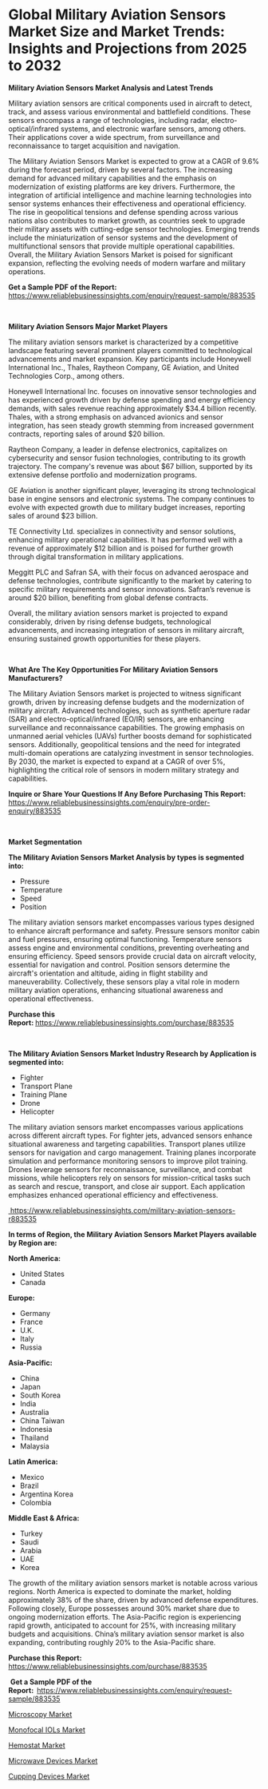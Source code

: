 <p><h1>Global Military Aviation Sensors Market Size and Market Trends: Insights and Projections from 2025 to 2032</h1></p><p><strong>Military Aviation Sensors Market Analysis and Latest Trends</strong></p>
<p><p>Military aviation sensors are critical components used in aircraft to detect, track, and assess various environmental and battlefield conditions. These sensors encompass a range of technologies, including radar, electro-optical/infrared systems, and electronic warfare sensors, among others. Their applications cover a wide spectrum, from surveillance and reconnaissance to target acquisition and navigation.</p><p>The Military Aviation Sensors Market is expected to grow at a CAGR of 9.6% during the forecast period, driven by several factors. The increasing demand for advanced military capabilities and the emphasis on modernization of existing platforms are key drivers. Furthermore, the integration of artificial intelligence and machine learning technologies into sensor systems enhances their effectiveness and operational efficiency. The rise in geopolitical tensions and defense spending across various nations also contributes to market growth, as countries seek to upgrade their military assets with cutting-edge sensor technologies. Emerging trends include the miniaturization of sensor systems and the development of multifunctional sensors that provide multiple operational capabilities. Overall, the Military Aviation Sensors Market is poised for significant expansion, reflecting the evolving needs of modern warfare and military operations.</p></p>
<p><strong>Get a Sample PDF of the Report:&nbsp;</strong> <a href="https://www.reliablebusinessinsights.com/enquiry/request-sample/883535?utm_campaign=2310&utm_medium=2&utm_source=Github&utm_content=ia&utm_term=11042025&utm_id=military-aviation-sensors">https://www.reliablebusinessinsights.com/enquiry/request-sample/883535</a></p>
<p>&nbsp;</p>
<p><strong>Military Aviation Sensors Major Market Players</strong></p>
<p><p>The military aviation sensors market is characterized by a competitive landscape featuring several prominent players committed to technological advancements and market expansion. Key participants include Honeywell International Inc., Thales, Raytheon Company, GE Aviation, and United Technologies Corp., among others. </p><p>Honeywell International Inc. focuses on innovative sensor technologies and has experienced growth driven by defense spending and energy efficiency demands, with sales revenue reaching approximately $34.4 billion recently. Thales, with a strong emphasis on advanced avionics and sensor integration, has seen steady growth stemming from increased government contracts, reporting sales of around $20 billion.</p><p>Raytheon Company, a leader in defense electronics, capitalizes on cybersecurity and sensor fusion technologies, contributing to its growth trajectory. The company's revenue was about $67 billion, supported by its extensive defense portfolio and modernization programs.</p><p>GE Aviation is another significant player, leveraging its strong technological base in engine sensors and electronic systems. The company continues to evolve with expected growth due to military budget increases, reporting sales of around $23 billion.</p><p>TE Connectivity Ltd. specializes in connectivity and sensor solutions, enhancing military operational capabilities. It has performed well with a revenue of approximately $12 billion and is poised for further growth through digital transformation in military applications.</p><p>Meggitt PLC and Safran SA, with their focus on advanced aerospace and defense technologies, contribute significantly to the market by catering to specific military requirements and sensor innovations. Safran’s revenue is around $20 billion, benefiting from global defense contracts.</p><p>Overall, the military aviation sensors market is projected to expand considerably, driven by rising defense budgets, technological advancements, and increasing integration of sensors in military aircraft, ensuring sustained growth opportunities for these players.</p></p>
<p>&nbsp;</p>
<p><strong>What Are The Key Opportunities For Military Aviation Sensors Manufacturers?</strong></p>
<p><p>The Military Aviation Sensors market is projected to witness significant growth, driven by increasing defense budgets and the modernization of military aircraft. Advanced technologies, such as synthetic aperture radar (SAR) and electro-optical/infrared (EO/IR) sensors, are enhancing surveillance and reconnaissance capabilities. The growing emphasis on unmanned aerial vehicles (UAVs) further boosts demand for sophisticated sensors. Additionally, geopolitical tensions and the need for integrated multi-domain operations are catalyzing investment in sensor technologies. By 2030, the market is expected to expand at a CAGR of over 5%, highlighting the critical role of sensors in modern military strategy and capabilities.</p></p>
<p><strong>Inquire or Share Your Questions If Any Before Purchasing This Report:</strong> <a href="https://www.reliablebusinessinsights.com/enquiry/pre-order-enquiry/883535?utm_campaign=2310&utm_medium=2&utm_source=Github&utm_content=ia&utm_term=11042025&utm_id=military-aviation-sensors">https://www.reliablebusinessinsights.com/enquiry/pre-order-enquiry/883535</a></p>
<p>&nbsp;</p>
<p><strong>Market Segmentation</strong></p>
<p><strong>The Military Aviation Sensors Market Analysis by types is segmented into:</strong></p>
<p><ul><li>Pressure</li><li>Temperature</li><li>Speed</li><li>Position</li></ul></p>
<p><p>The military aviation sensors market encompasses various types designed to enhance aircraft performance and safety. Pressure sensors monitor cabin and fuel pressures, ensuring optimal functioning. Temperature sensors assess engine and environmental conditions, preventing overheating and ensuring efficiency. Speed sensors provide crucial data on aircraft velocity, essential for navigation and control. Position sensors determine the aircraft's orientation and altitude, aiding in flight stability and maneuverability. Collectively, these sensors play a vital role in modern military aviation operations, enhancing situational awareness and operational effectiveness.</p></p>
<p><strong>Purchase this Report:&nbsp;</strong><a href="https://www.reliablebusinessinsights.com/purchase/883535?utm_campaign=2310&utm_medium=2&utm_source=Github&utm_content=ia&utm_term=11042025&utm_id=military-aviation-sensors">https://www.reliablebusinessinsights.com/purchase/883535</a></p>
<p>&nbsp;</p>
<p><strong>The Military Aviation Sensors Market Industry Research by Application is segmented into:</strong></p>
<p><ul><li>Fighter</li><li>Transport Plane</li><li>Training Plane</li><li>Drone</li><li>Helicopter</li></ul></p>
<p><p>The military aviation sensors market encompasses various applications across different aircraft types. For fighter jets, advanced sensors enhance situational awareness and targeting capabilities. Transport planes utilize sensors for navigation and cargo management. Training planes incorporate simulation and performance monitoring sensors to improve pilot training. Drones leverage sensors for reconnaissance, surveillance, and combat missions, while helicopters rely on sensors for mission-critical tasks such as search and rescue, transport, and close air support. Each application emphasizes enhanced operational efficiency and effectiveness.</p></p>
<p><a href="https://www.reliablebusinessinsights.com/military-aviation-sensors-r883535?utm_campaign=2310&utm_medium=2&utm_source=Github&utm_content=ia&utm_term=11042025&utm_id=military-aviation-sensors">&nbsp;https://www.reliablebusinessinsights.com/military-aviation-sensors-r883535</a></p>
<p><strong>In terms of Region, the Military Aviation Sensors Market Players available by Region are:</strong></p>
<p>
    <p> <strong> North America: </strong>
        <ul>
            <li>United States</li>
            <li>Canada</li>
        </ul>
        </p> 
    <p> <strong> Europe: </strong>
        <ul>
            <li>Germany</li>
            <li>France</li>
            <li>U.K.</li>
            <li>Italy</li>
            <li>Russia</li>
        </ul>
        </p> 
    <p> <strong> Asia-Pacific: </strong>
        <ul>
            <li>China</li>
            <li>Japan</li>
            <li>South Korea</li>
            <li>India</li>
            <li>Australia</li>
            <li>China Taiwan</li>
            <li>Indonesia</li>
            <li>Thailand</li>
            <li>Malaysia</li>
        </ul>
        </p> 
    <p> <strong> Latin America: </strong>
        <ul>
            <li>Mexico</li>
            <li>Brazil</li>
            <li>Argentina Korea</li>
            <li>Colombia</li>
        </ul>
        </p> 
    <p> <strong> Middle East & Africa: </strong>
        <ul>
            <li>Turkey</li>
            <li>Saudi</li>
            <li>Arabia</li>
            <li>UAE</li>
            <li>Korea</li>
        </ul>
    </p>
    </p>
<p><p>The growth of the military aviation sensors market is notable across various regions. North America is expected to dominate the market, holding approximately 38% of the share, driven by advanced defense expenditures. Following closely, Europe possesses around 30% market share due to ongoing modernization efforts. The Asia-Pacific region is experiencing rapid growth, anticipated to account for 25%, with increasing military budgets and acquisitions. China’s military aviation sensor market is also expanding, contributing roughly 20% to the Asia-Pacific share.</p></p>
<p><strong>Purchase this Report: </strong><a href="https://www.reliablebusinessinsights.com/purchase/883535?utm_campaign=2310&utm_medium=2&utm_source=Github&utm_content=ia&utm_term=11042025&utm_id=military-aviation-sensors">https://www.reliablebusinessinsights.com/purchase/883535</a></p>
<p>&nbsp;<strong>Get a Sample PDF of the Report:&nbsp;&nbsp;</strong><a href="https://www.reliablebusinessinsights.com/enquiry/request-sample/883535?utm_campaign=2310&utm_medium=2&utm_source=Github&utm_content=ia&utm_term=11042025&utm_id=military-aviation-sensors">https://www.reliablebusinessinsights.com/enquiry/request-sample/883535</a></p>
<p><strong></strong></p>
<p><p><a href="https://github.com/ezahdyre/Market-Research-Report-List-1/blob/main/microscopy-market.md?utm_campaign=2310&utm_medium=2&utm_source=Github&utm_content=ia&utm_term=11042025&utm_id=military-aviation-sensors">Microscopy Market</a></p><p><a href="https://www.linkedin.com/pulse/understanding-76-cagrforecast-monofocal-iols-industry-hl49f?utm_campaign=2310&utm_medium=2&utm_source=Github&utm_content=ia&utm_term=11042025&utm_id=military-aviation-sensors">Monofocal IOLs Market</a></p><p><a href="https://www.linkedin.com/pulse/global-hemostat-market-study-2025-2032-overview-top-players-x4ylf?utm_campaign=2310&utm_medium=2&utm_source=Github&utm_content=ia&utm_term=11042025&utm_id=military-aviation-sensors">Hemostat Market</a></p><p><a href="https://github.com/verikaahova/Market-Research-Report-List-1/blob/main/microwave-devices-market.md?utm_campaign=2310&utm_medium=2&utm_source=Github&utm_content=ia&utm_term=11042025&utm_id=military-aviation-sensors">Microwave Devices Market</a></p><p><a href="https://www.linkedin.com/pulse/robust-growth-anticipated-cupping-devices-market-cagr-69-from-elsaf?utm_campaign=2310&utm_medium=2&utm_source=Github&utm_content=ia&utm_term=11042025&utm_id=military-aviation-sensors">Cupping Devices Market</a></p></p>
